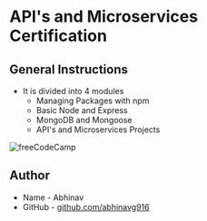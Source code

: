 # API's and Microservices Certification
## General Instructions
* It is divided into 4 modules
  * Managing Packages with npm
  * Basic Node and Express
  * MongoDB and Mongoose
  * API's and Microservices Projects
  
![freeCodeCamp](https://upload.wikimedia.org/wikipedia/commons/3/39/FreeCodeCamp_logo.png)

## Author
* Name - Abhinav
* GitHub - [github.com/abhinavg916](https://github.com/abhinavg916)
